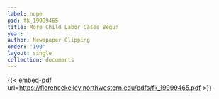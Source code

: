 ```yaml
---
label: nope
pid: fk_19999465
title: More Child Labor Cases Begun
year:
author: Newspaper Clipping
order: '190'
layout: single
collection: documents
---
```



{{< embed-pdf url=https://florencekelley.northwestern.edu/pdfs/fk_19999465.pdf >}}